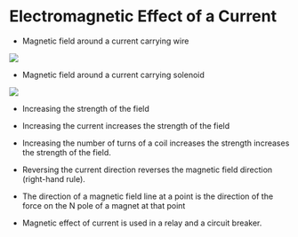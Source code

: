 # Electromagnetic Effect of a Current

-   Magnetic field around a current carrying wire

![](https://images.znotes.org/cie/igcse/physics-0625/image056.png)

-   Magnetic field around a current carrying solenoid

![](https://images.znotes.org/cie/igcse/physics-0625/image057.png)

-   Increasing the strength of the field

-   Increasing the current increases the strength of the field

-   Increasing the number of turns of a coil increases the strength increases the strength of the field.

-   Reversing the current direction reverses the magnetic field direction (right-hand rule).

-   The direction of a magnetic field line at a point is the direction of the force on the N pole of a magnet at that point

-   Magnetic effect of current is used in a relay and a circuit breaker.